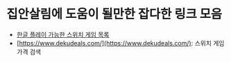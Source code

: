 # 집안살림에 도움이 될만한 잡다한 링크 모음

* [한글 플레이 가능한 스위치 게임 목록](https://minimap.net/collection/switch-korean)
* [https://www.dekudeals.com/](https://www.dekudeals.com/): 스위치 게임 가격 검색
